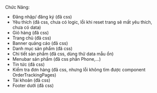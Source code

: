 Chức Năng:
- Đăng nhập/ đăng ký (đã css)
- Yêu thích (đã css, chưa có logic, lỗi khi reset trang sẽ mất yêu thích, chưa có data)
- Giỏ hàng (đã css)
- Trang chủ (đã css)
- Banner quảng cáo (đã css)
- Danh mục sản phẩm (đã css)
- Chi tiết sản phẩm (đã css, dùng thử data mẫu ổn)
- Menubar sản phẩm (đã css phần Phone,...)
- Tin tức (đã css)
- Kiểm tra đơn hàng (đã css, nhưng lỗi không tìm được component OrderTrackingPages)
- Tài khoản (đã css)
- Footer dưới (đã css)